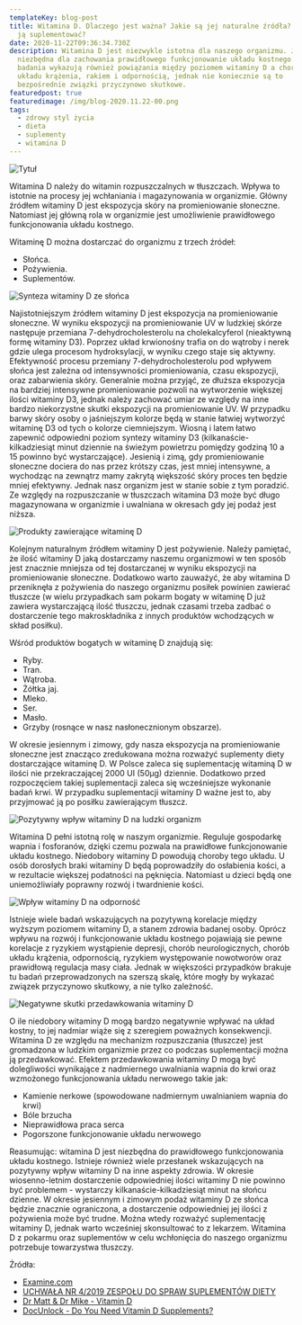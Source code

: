 ```yaml
---
templateKey: blog-post
title: Witamina D. Dlaczego jest ważna? Jakie są jej naturalne źródła? Czy warto
  ją suplementować?
date: 2020-11-22T09:36:34.730Z
description: Witamina D jest niezwykle istotna dla naszego organizmu. Jest
  niezbędna dla zachowania prawidłowego funkcjonowanie układu kostnego. Niektóre
  badania wykazują również powiązania między poziomem witaminy D a chorobami
  układu krążenia, rakiem i odpornością, jednak nie koniecznie są to
  bezpośrednie związki przyczynowo skutkowe.
featuredpost: true
featuredimage: /img/blog-2020.11.22-00.png
tags:
  - zdrowy styl życia
  - dieta
  - suplementy
  - witamina D
---
```

![Tytuł](/img/blog-2020.11.22-00.png "Tytuł")

Witamina D należy do witamin rozpuszczalnych w tłuszczach. Wpływa to istotnie na procesy jej wchłaniania i magazynowania w organizmie. Główny źródłem witaminy D jest ekspozycja skóry na promieniowanie słoneczne. Natomiast jej główną rola w organizmie jest umożliwienie prawidłowego funkcjonowania układu kostnego.

Witaminę D można dostarczać do organizmu z trzech źródeł:

* Słońca.
* Pożywienia.
* Suplementów.

![Synteza witaminy D ze słońca](/img/blog-2020.11.22-01.png "Synteza witaminy D ze słońca")

Najistotniejszym źródłem witaminy D jest ekspozycja na promieniowanie słoneczne. W wyniku ekspozycji na promieniowanie UV w ludzkiej skórze następuje przemiana 7-dehydrocholesterolu na cholekalcyferol (nieaktywną formę witaminy D3). Poprzez układ krwionośny trafia on do wątroby i nerek gdzie ulega procesom hydroksylacji, w wyniku czego staje się aktywny. Efektywność procesu przemiany 7-dehydrocholesterolu pod wpływem słońca jest zależna od intensywności promieniowania, czasu ekspozycji, oraz zabarwienia skóry. Generalnie można przyjąć, ze dłuższa ekspozycja na bardziej intensywne promieniowanie pozwoli na wytworzenie większej ilości witaminy D3, jednak należy zachować umiar ze względy na inne bardzo niekorzystne skutki ekspozycji na promieniowanie UV. W przypadku barwy skóry osoby o jaśniejszym kolorze będą w stanie łatwiej wytworzyć witaminę D3 od tych o kolorze ciemniejszym. Wiosną i latem łatwo zapewnić odpowiedni poziom syntezy witaminy D3 (kilkanaście-kilkadziesiąt minut dziennie na świeżym powietrzu pomiędzy godziną 10 a 15 powinno być wystarczające). Jesienią i zimą, gdy promieniowanie słoneczne dociera do nas przez krótszy czas, jest mniej intensywne, a wychodząc na zewnątrz mamy zakrytą większość skóry proces ten będzie mniej efektywny. Jednak nasz organizm jest w stanie sobie z tym poradzić. Ze względy na rozpuszczanie w tłuszczach witamina D3 może być długo magazynowana w organizmie i uwalniana w okresach gdy jej podaż jest niższa.

![Produkty zawierające witaminę D](/img/blog-2020.11.22-02.png "Produkty zawierające witaminę D")

Kolejnym naturalnym źródłem witaminy D jest pożywienie. Należy pamiętać, że ilość witaminy D jaką dostarczamy naszemu organizmowi w ten sposób jest znacznie mniejsza od tej dostarczanej w wyniku ekspozycji na promieniowanie słoneczne. Dodatkowo warto zauważyć, że aby witamina D przeniknęła z pożywienia do naszego organizmu posiłek powinien zawierać tłuszcze (w wielu przypadkach sam pokarm bogaty w witaminę D już zawiera wystarczającą ilość tłuszczu, jednak czasami trzeba zadbać o dostarczenie tego makroskładnika z innych produktów wchodzących w skład posiłku).

Wśród produktów bogatych w witaminę D znajdują się:

* Ryby.
* Tran.
* Wątroba.
* Żółtka jaj.
* Mleko.
* Ser.
* Masło.
* Grzyby (rosnące w nasz nasłonecznionym obszarze).

W okresie jesiennym i zimowy, gdy nasza ekspozycja na promieniowanie słoneczne jest znacząco zredukowana można rozważyć suplementy diety dostarczające witaminę D. W Polsce zaleca się suplementację witaminą D w ilości nie przekraczającej 2000 UI (50µg) dziennie. Dodatkowo przed rozpoczęciem takiej suplementacji zaleca się wcześniejsze wykonanie badań krwi. W przypadku suplementacji witaminy D ważne jest to, aby przyjmować ją po posiłku zawierającym tłuszcz.

![Pozytywny wpływ witaminy D na ludzki organizm](/img/blog-2020.11.22-03.png "Pozytywny wpływ witaminy D na ludzki organizm")

Witamina D pełni istotną rolę w naszym organizmie. Reguluje gospodarkę wapnia i fosforanów, dzięki czemu pozwala na prawidłowe funkcjonowanie układu kostnego. Niedobory witaminy D powodują choroby tego układu. U osób dorosłych braki witaminy D będą poprowadziły do osłabienia kości, a w rezultacie większej podatności na pęknięcia. Natomiast u dzieci będą one uniemożliwiały poprawny rozwój i twardnienie kości.

![Wpływ witaminy D na odporność](/img/blog-2020.11.22-04.png "Wpływ witaminy D na odporność")

Istnieje wiele badań wskazujących na pozytywną korelacje między wyższym poziomem witaminy D, a stanem zdrowia badanej osoby. Oprócz wpływu na rozwój i funkcjonowanie układu kostnego pojawiają sie pewne korelacje z ryzykiem wystąpienie depresji, chorób neurologicznych, chorób układu krążenia, odpornością, ryzykiem występowanie nowotworów oraz prawidłową regulacja masy ciała. Jednak w większości przypadków brakuje tu badań przeprowadzonych na szerszą skalę, które mogły by wykazać związek przyczynowo skutkowy, a nie tylko zależność.

![Negatywne skutki przedawkowania witaminy D](/img/blog-2020.11.22-05.png "Negatywne skutki przedawkowania witaminy D")

O ile niedobory witaminy D mogą bardzo negatywnie wpływać na układ kostny, to jej nadmiar wiąże się z szeregiem poważnych konsekwencji. Witamina D ze względu na mechanizm rozpuszczania (tłuszcze) jest gromadzona w ludzkim organizmie przez co podczas suplementacji można ją przedawkować. Efektem przedawkowania witaminy D mogą być dolegliwości wynikające z nadmiernego uwalniania wapnia do krwi oraz wzmożonego funkcjonowania układu nerwowego takie jak:

* Kamienie nerkowe (spowodowane nadmiernym uwalnianiem wapnia do krwi)
* Bóle brzucha
* Nieprawidłowa praca serca
* Pogorszone funkcjonowanie układu nerwowego

Reasumując: witamina D jest niezbędna do prawidłowego funkcjonowania układu kostnego. Istnieje również wiele przesłanek wskazujących na pozytywny wpływ witaminy D na inne aspekty zdrowia. W okresie wiosenno-letnim dostarczenie odpowiedniej ilości witaminy D nie powinno być problemem - wystarczy kilkanaście-kilkadziesiąt minut na słońcu dzienne. W okresie jesiennym i zimowym podaż witaminy D ze słońca będzie znacznie ograniczona, a dostarczenie odpowiedniej jej ilości z  pożywienia może być trudne. Można wtedy rozważyć suplementację witaminy D, jednak warto wcześniej skonsultować to z lekarzem. Witamina D z pokarmu oraz suplementów w celu wchłonięcia do naszego organizmu potrzebuje towarzystwa tłuszczy.

Źródła:

* [Examine.com](https://examine.com/nutrition/the-truth-about-vitamin-d/)
* [UCHWAŁA NR 4/2019 ZESPOŁU DO SPRAW SUPLEMENTÓW DIETY](https://gis.gov.pl/wp-content/uploads/2019/06/Ucha%C5%82wa-4_2019-witamina-D-1.pdf)
* [Dr Matt & Dr Mike - Vitamin D](https://www.youtube.com/watch?v=eVFICYDjReE)
* [DocUnlock - Do You Need Vitamin D Supplements?](https://www.youtube.com/watch?v=tKd4XPaUQoU)